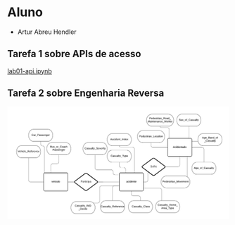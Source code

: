 # Aluno
 - Artur Abreu Hendler

## Tarefa 1 sobre APIs de acesso
 [lab01-api.ipynb](notebook/lab01-api.ipynb)

## Tarefa 2 sobre Engenharia Reversa
 ![Modelo Conceitual](images/ModeloConceitual.png)
